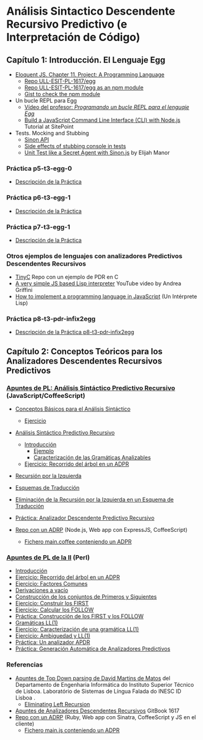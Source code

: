 # Análisis Sintactico Descendente Recursivo Predictivo (e Interpretación de Código)

## Capítulo 1: Introducción. El Lenguaje Egg

* [Eloquent JS. Chapter 11. Project: A Programming Language](http://eloquentjavascript.net/11_language.html)
  * [Repo ULL-ESIT-PL-1617/egg](https://github.com/ULL-ESIT-PL-1617/egg)
  * [Repo ULL-ESIT-PL-1617/egg as an npm module](https://www.npmjs.com/package/@crguezl/eloquentjsegg)
  * [Gist to check the npm module](https://gist.github.com/crguezl/8dfcaa01a0377dead374bc35c462c29d)
* Un bucle REPL para Egg
    *  [Vídeo del profesor: *Programando un bucle REPL para el lenguaje Egg*](https://youtu.be/5gIlt6r29lw)
    * [Build a JavaScript Command Line Interface (CLI) with Node.js](https://www.sitepoint.com/javascript-command-line-interface-cli-node-js/) Tutorial at SitePoint
* Tests. Mocking and Stubbing
    * [Sinon API](http://sinonjs.org/releases/v1.17.7/)
    * [Side effects of stubbing console in tests](https://gyandeeps.com/console-stubbing/)
    * [Unit Test like a Secret Agent with Sinon.js](http://elijahmanor.com/unit-test-like-a-secret-agent-with-sinon-js/) by Elijah Manor

### Práctica p5-t3-egg-0

* [Descripción de la Práctica](practicas/p5-t3-egg-0)

### Práctica p6-t3-egg-1

* [Descripción de la Práctica](practicas/p6-t3-egg-1)

### Práctica p7-t3-egg-1

* [Descripción de la Práctica](practicas/p6-t3-egg-1)

### Otros ejemplos de lenguajes con analizadores Predictivos Descendentes Recursivos

* [TinyC](https://github.com/ULL-ESIT-PL-1718/tiny-c) Repo con un ejemplo de PDR en C
* [A very simple JS based Lisp interpreter](https://youtu.be/VqIic9tshfg) YouTube video by Andrea Griffini
* [How to implement a programming language in JavaScript](http://lisperator.net/pltut/) (Un Intérprete Lisp)

### Práctica p8-t3-pdr-infix2egg

* [Descripción de la Práctica p8-t3-pdr-infix2egg](practicas/p8-t3-pdr-infix2egg)

## Capítulo 2: Conceptos Teóricos para los Analizadores Descendentes Recursivos Predictivos

###  [Apuntes de PL: Análisis Sintáctico Predictivo Recursivo](http://crguezl.github.io/pl-html/node20.html) (JavaScript/CoffeeScript)

*   [Conceptos Básicos para el Análisis Sintáctico](http://crguezl.github.io/pl-html/node21.html)
    *   [Ejercicio](http://crguezl.github.io/pl-html/node21.html#SECTION04211000000000000000)  

*   [Análisis Sintáctico Predictivo Recursivo](http://crguezl.github.io/pl-html/node22.html)
    *   [Introducción](http://crguezl.github.io/pl-html/node22.html#SECTION04221000000000000000)
        *   [Ejemplo](http://crguezl.github.io/pl-html/node22.html#SECTION04221010000000000000)
        *   [Caracterización de las Gramáticas Analizables](http://crguezl.github.io/pl-html/node22.html#SECTION04221020000000000000)
    *   [Ejercicio: Recorrido del árbol en un ADPR](http://crguezl.github.io/pl-html/node22.html#SECTION04222000000000000000)  

*   [Recursión por la Izquierda](http://crguezl.github.io/pl-html/node23.html)
*   [Esquemas de Traducción](http://crguezl.github.io/pl-html/node24.html)
*   [Eliminación de la Recursión por la Izquierda en un Esquema de Traducción](http://crguezl.github.io/pl-html/node25.html)
*   [Práctica: Analizador Descendente Predictivo Recursivo](http://crguezl.github.io/pl-html/node26.html)
  * [Repo con un ADRP](https://github.com/ULL-ESIT-PL-1819/parser-pdr-example) (Node.js, Web app con ExpressJS, CoffeeScript)
    - [Fichero main.coffee conteniendo un ADPR](https://github.com/ULL-ESIT-PL-1819/parser-pdr-example/blob/master/views/main.coffee)

### [Apuntes de PL de la II](http://nereida.deioc.ull.es/~pl/perlexamples/node88.html) (Perl)


*   <a href="http://nereida.deioc.ull.es/~pl/perlexamples/node85.html" target="_blank">Introducción</a>
*   <a href="http://nereida.deioc.ull.es/~pl/perlexamples/node86.html" target="_blank">Ejercicio: Recorrido del árbol en un ADPR</a>
*   <a href="http://nereida.deioc.ull.es/~pl/perlexamples/node87.html" target="_blank">Ejercicio: Factores Comunes</a>
*   <a href="http://nereida.deioc.ull.es/~pl/perlexamples/node88.html" target="_blank">Derivaciones a vacío</a>
*   <a href="http://nereida.deioc.ull.es/~pl/perlexamples/node89.html" target="_blank">Construcción de los conjuntos de Primeros y Siguientes</a>
*   <a href="http://nereida.deioc.ull.es/~pl/perlexamples/node90.html" target="_blank">Ejercicio: Construir los <span class="MATH">FIRST</span></a> 
*   <a href="http://nereida.deioc.ull.es/~pl/perlexamples/node91.html" target="_blank">Ejercicio: Calcular los <span class="MATH">FOLLOW</span></a> 
*   <a href="http://nereida.deioc.ull.es/~pl/perlexamples/node92.html" target="_blank">Práctica: Construcción de los FIRST y los FOLLOW</a>
*   <a href="http://nereida.deioc.ull.es/~pl/perlexamples/node93.html" target="_blank">Gramáticas LL(1)</a>
*   <a href="http://nereida.deioc.ull.es/~pl/perlexamples/node94.html" target="_blank">Ejercicio: Caracterización de una gramática LL(1)</a>
*   <a href="http://nereida.deioc.ull.es/~pl/perlexamples/node95.html" target="_blank">Ejercicio: Ambiguedad y LL(1)</a>
*   <a href="http://nereida.deioc.ull.es/~pl/perlexamples/node96.html" target="_blank">Práctica: Un analizador APDR</a>
*   <a href="http://nereida.deioc.ull.es/~pl/perlexamples/node97.html" target="_blank">Práctica: Generación Automática de Analizadores Predictivos</a>

### Referencias

* [Apuntes de Top Down parsing de David Martins de Matos](https://www.l2f.inesc-id.pt/~david/w/pt/Top-Down_Parsing) del Departamento de Engenharia Informática do Instituto Superior Técnico de Lisboa.  Laboratório de Sistemas de Língua Falada do INESC ID Lisboa .
  - [Eliminating Left Recursion](https://www.l2f.inesc-id.pt/~david/w3/pt/index.php/Top-Down_Parsing?rdfrom=https%3A%2F%2Fwww.l2f.inesc-id.pt%2F~david%2Fwiki%2Fpt%2Findex.php%3Ftitle%3DTop-Down_Parsing%26redirect%3Dno#Step_3:_Eliminating_Left_Recursion)
* [Apuntes de Analizadores Descendentes Recursivos](https://casianorodriguezleon.gitbooks.io/ull-esit-1617/content/apuntes/parsing/recursivodescendente/) GitBook 1617
* [Repo con un ADRP](https://github.com/crguezl/prdcalc) (Ruby, Web app con Sinatra, CoffeeScript y JS en el cliente)
  - [Fichero main.js conteniendo un ADPR](https://github.com/crguezl/prdcalc/blob/master/views/main.js)




<!--
* Análisis Top-Down
   * RDP
   * [Project: A Programming Language](http://eloquentjavascript.net/11_language.html)   
     - [Writing a Lisp interpreter in JavaScript - Mary Rose Cook](https://youtu.be/hqnTvuvXPCc) 
     - [GITHUB REPO FOR The VIDEO](https://github.com/maryrosecook/littlelisp)
   * LL 
   * PEGs
    * GLL
* Análisis Bottom-Up
    * Earley
    * LR
        * LALR
            * [Parser and Lexer — How to Create a Compiler part 1/6 — Converting text into an Abstract Syntax Tree](https://youtu.be/eF9qWbuQLuw) YouTube Video. Bison. C++
        * GLR
-->
